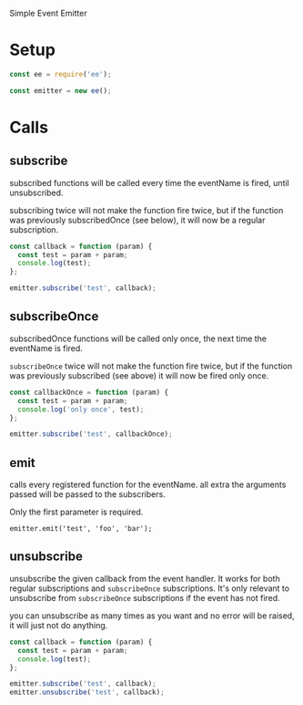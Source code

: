 Simple Event Emitter

# Setup

```javascript
const ee = require('ee');

const emitter = new ee();
````

# Calls

## subscribe

subscribed functions will be called every time the eventName is fired, until
unsubscribed.

subscribing twice will not make the function fire twice, but if the function was
previously subscribedOnce (see below), it will now be a regular subscription.

```javascript
const callback = function (param) {
  const test = param + param;
  console.log(test);
};

emitter.subscribe('test', callback);
```

## subscribeOnce

subscribedOnce functions will be called only once, the next time the eventName
is fired.

`subscribeOnce` twice will not make the function fire twice, but if the function
was previously subscribed (see above) it will now be fired only once.

```javascript
const callbackOnce = function (param) {
  const test = param + param;
  console.log('only once', test);
};

emitter.subscribe('test', callbackOnce);
```

## emit

calls every registered function for the eventName. all extra the arguments
passed will be passed to the subscribers.

Only the first parameter is required.

```
emitter.emit('test', 'foo', 'bar');
```

## unsubscribe

unsubscribe the given callback from the event handler. It works for both regular
subscriptions and `subscribeOnce` subscriptions. It's only relevant to
unsubscribe from `subscribeOnce` subscriptions if the event has not fired.

you can unsubscribe as many times as you want and no error will be raised, it
will just not do anything.

```javascript
const callback = function (param) {
  const test = param + param;
  console.log(test);
};

emitter.subscribe('test', callback);
emitter.unsubscribe('test', callback);
```
